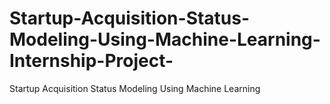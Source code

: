 # Startup-Acquisition-Status-Modeling-Using-Machine-Learning-Internship-Project-
Startup Acquisition Status Modeling Using Machine Learning 
